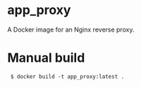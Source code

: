 # app_proxy

A Docker image for an Nginx reverse proxy.

# Manual build

```shell
 $ docker build -t app_proxy:latest .
```

